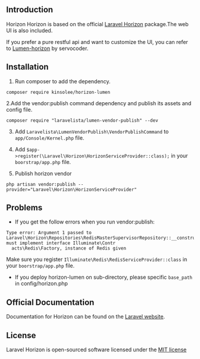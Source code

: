 ## Introduction

Horizon Horizon is based on the official [Laravel Horizon](https://github.com/laravel/horizon) package.The web UI is also included.

If you prefer a pure restful api and want to customize the UI, you can refer to [Lumen-horizon](https://github.com/servocoder/lumen-horizon) by servocoder.

## Installation

1. Run composer to add the dependency.

```
composer require kinsolee/horizon-lumen
```

2.Add the vendor:publish command dependency and publish its assets and config file. 

```text
composer require "laravelista/lumen-vendor-publish" --dev
```

3. Add `Laravelista\LumenVendorPublish\VendorPublishCommand` to `app/Console/Kernel.php` file.

4. Add `$app->register(\Laravel\Horizon\HorizonServiceProvider::class);` in your `boorstrap/app.php` file.

5. Publish horizon vendor
```text
php artisan vendor:publish --provider="Laravel\Horizon\HorizonServiceProvider"
``` 

## Problems
* If you get the follow errors when you run vendor:publish:
```
Type error: Argument 1 passed to Laravel\Horizon\Repositories\RedisMasterSupervisorRepository::__construct() must implement interface Illuminate\Contr
  acts\Redis\Factory, instance of Redis given
```
Make sure you register `Illuminate\Redis\RedisServiceProvider::class` in your `boorstrap/app.php` file.

* If you deploy horizon-lumen on sub-directory, please specific `base_path` in config/horizon.php
## Official Documentation

Documentation for Horizon can be found on the [Laravel website](http://laravel.com/docs/horizon).

## License

Laravel Horizon is open-sourced software licensed under the [MIT license](http://opensource.org/licenses/MIT)
